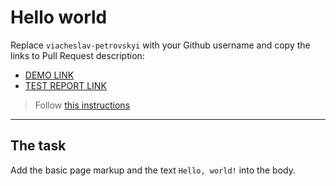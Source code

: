 # Hello world
Replace `viacheslav-petrovskyi` with your Github username and copy the links to Pull Request description:
- [DEMO LINK](https://viacheslav-petrovskyi.github.io/layout_hello-world/)
- [TEST REPORT LINK](file:///C:/projects/layout_hello-world/backstop_data/html_report/index.html)

> Follow [this instructions](https://mate-academy.github.io/layout_task-guideline/#how-to-solve-the-layout-tasks-on-github)
___

## The task
Add the basic page markup and the text `Hello, world!` into the body.
